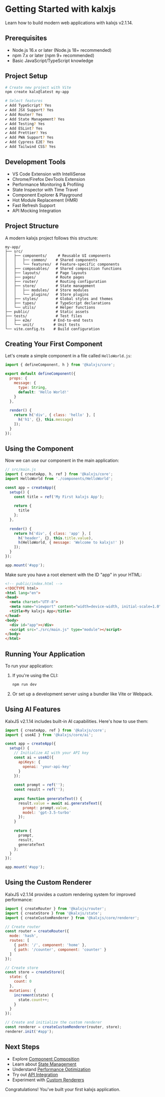 # Getting Started with kalxjs

Learn how to build modern web applications with kalxjs v2.1.14.

## Prerequisites
- Node.js 16.x or later (Node.js 18+ recommended)
- npm 7.x or later (npm 9+ recommended)
- Basic JavaScript/TypeScript knowledge

## Project Setup

```bash
# Create new project with Vite
npm create kalx@latest my-app

# Select features
✔ Add TypeScript? Yes
✔ Add JSX Support? Yes
✔ Add Router? Yes
✔ Add State Management? Yes
✔ Add Testing? Yes
✔ Add ESLint? Yes
✔ Add Prettier? Yes
✔ Add PWA Support? Yes
✔ Add Cypress E2E? Yes
✔ Add Tailwind CSS? Yes
```

## Development Tools

- VS Code Extension with IntelliSense
- Chrome/Firefox DevTools Extension
- Performance Monitoring & Profiling
- State Inspector with Time Travel
- Component Explorer & Playground
- Hot Module Replacement (HMR)
- Fast Refresh Support
- API Mocking Integration

## Project Structure

A modern kalxjs project follows this structure:

```
my-app/
├── src/
│   ├── components/     # Reusable UI components
│   │   ├── common/    # Shared components
│   │   └── features/  # Feature-specific components
│   ├── composables/   # Shared composition functions
│   ├── layouts/       # Page layouts
│   ├── pages/         # Route pages
│   ├── router/        # Routing configuration
│   ├── store/         # State management
│   │   ├── modules/   # Store modules
│   │   └── plugins/   # Store plugins
│   ├── styles/        # Global styles and themes
│   ├── types/         # TypeScript declarations
│   └── utils/         # Helper functions
├── public/            # Static assets
├── tests/             # Test files
│   ├── e2e/          # End-to-end tests
│   └── unit/         # Unit tests
└── vite.config.ts    # Build configuration
```

## Creating Your First Component

Let's create a simple component in a file called `HelloWorld.js`:

```javascript
import { defineComponent, h } from '@kalxjs/core';

export default defineComponent({
  props: {
    message: {
      type: String,
      default: 'Hello World!'
    }
  },
  
  render() {
    return h('div', { class: 'hello' }, [
      h('h1', {}, this.message)
    ]);
  }
});
```

## Using the Component

Now we can use our component in the main application:

```javascript
// src/main.js
import { createApp, h, ref } from '@kalxjs/core';
import HelloWorld from './components/HelloWorld';

const app = createApp({
  setup() {
    const title = ref('My First kalxjs App');
    
    return {
      title
    };
  },
  
  render() {
    return h('div', { class: 'app' }, [
      h('header', {}, this.title.value),
      h(HelloWorld, { message: 'Welcome to kalxjs!' })
    ]);
  }
});

app.mount('#app');
```

Make sure you have a root element with the ID "app" in your HTML:

```html
<!-- public/index.html -->
<!DOCTYPE html>
<html lang="en">
<head>
  <meta charset="UTF-8">
  <meta name="viewport" content="width=device-width, initial-scale=1.0">
  <title>My kalxjs App</title>
</head>
<body>
  <div id="app"></div>
  <script src="./src/main.js" type="module"></script>
</body>
</html>
```

## Running Your Application

To run your application:

1. If you're using the CLI:
   ```bash
   npm run dev
   ```

2. Or set up a development server using a bundler like Vite or Webpack.

## Using AI Features

KalxJS v2.1.14 includes built-in AI capabilities. Here's how to use them:

```javascript
import { createApp, ref } from '@kalxjs/core';
import { useAI } from '@kalxjs/core/ai';

const app = createApp({
  setup() {
    // Initialize AI with your API key
    const ai = useAI({
      apiKeys: {
        openai: 'your-api-key'
      }
    });
    
    const prompt = ref('');
    const result = ref('');
    
    async function generateText() {
      result.value = await ai.generateText({
        prompt: prompt.value,
        model: 'gpt-3.5-turbo'
      });
    }
    
    return {
      prompt,
      result,
      generateText
    };
  }
});

app.mount('#app');
```

## Using the Custom Renderer

KalxJS v2.1.14 provides a custom rendering system for improved performance:

```javascript
import { createRouter } from '@kalxjs/router';
import { createStore } from '@kalxjs/state';
import { createCustomRenderer } from '@kalxjs/core/renderer';

// Create router
const router = createRouter({
  mode: 'hash',
  routes: [
    { path: '/', component: 'home' },
    { path: '/counter', component: 'counter' }
  ]
});

// Create store
const store = createStore({
  state: {
    count: 0
  },
  mutations: {
    increment(state) {
      state.count++;
    }
  }
});

// Create and initialize the custom renderer
const renderer = createCustomRenderer(router, store);
renderer.init('#app');
```

## Next Steps
- Explore [Component Composition](../guides/composition-api.md)
- Learn about [State Management](../guides/state-management.md)
- Understand [Performance Optimization](../guides/performance.md)
- Try out [API Integration](../guides/api-integration.md)
- Experiment with [Custom Renderers](../guides/custom-renderer.md)

Congratulations! You've built your first kalxjs application.